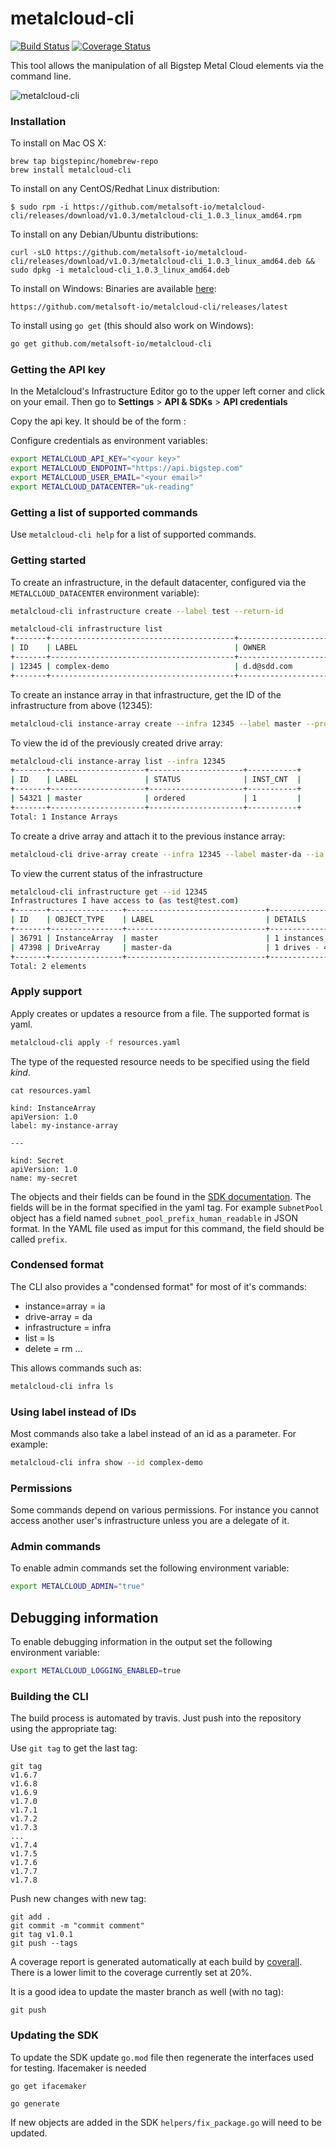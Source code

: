 # metalcloud-cli

[![Build Status](https://travis-ci.org/bigstepinc/metalcloud-cli.svg?branch=master)](https://travis-ci.org/bigstepinc/metalcloud-cli)
[![Coverage Status](https://coveralls.io/repos/github/metalsoft-io/metalcloud-cli/badge.svg?branch=master)](https://coveralls.io/github/metalsoft-io/metalcloud-cli?branch=master)

This tool allows the manipulation of all Bigstep Metal Cloud elements via the command line.

![metalcloud-cli](https://bigstep.com/assets/images/blog/2019/metalcloud-cli-animated.gif)


### Installation

To install on Mac OS X:
```
brew tap bigstepinc/homebrew-repo
brew install metalcloud-cli
```

To install on any CentOS/Redhat Linux distribution:
```
$ sudo rpm -i https://github.com/metalsoft-io/metalcloud-cli/releases/download/v1.0.3/metalcloud-cli_1.0.3_linux_amd64.rpm
```

To install on any Debian/Ubuntu distributions:
```
curl -sLO https://github.com/metalsoft-io/metalcloud-cli/releases/download/v1.0.3/metalcloud-cli_1.0.3_linux_amd64.deb && sudo dpkg -i metalcloud-cli_1.0.3_linux_amd64.deb
```

To install on Windows:
Binaries are available [here](https://github.com/metalsoft-io/metalcloud-cli/releases/latest):
```
https://github.com/metalsoft-io/metalcloud-cli/releases/latest
```


To install using `go get` (this should also work on Windows):
```bash
go get github.com/metalsoft-io/metalcloud-cli
```

### Getting the API key

In the Metalcloud's Infrastructure Editor go to the upper left corner and click on your email. Then go to **Settings** > **API & SDKs** > **API credentials**

Copy the api key. It should be of the form <number>:<letters>

Configure credentials as environment variables:
```bash
export METALCLOUD_API_KEY="<your key>"
export METALCLOUD_ENDPOINT="https://api.bigstep.com"
export METALCLOUD_USER_EMAIL="<your email>"
export METALCLOUD_DATACENTER="uk-reading"
```

### Getting a list of supported commands

Use `metalcloud-cli help` for a list of supported commands.


### Getting started

To create an infrastructure, in the default datacenter, configured via the `METALCLOUD_DATACENTER` environment variable):
```bash
metalcloud-cli infrastructure create --label test --return-id
```

```bash
metalcloud-cli infrastructure list
+-------+-----------------------------------------+-------------------------------+-----------+-----------+---------------------+---------------------+
| ID    | LABEL                                   | OWNER                         | REL.      | STATUS    | CREATED             | UPDATED             |
+-------+-----------------------------------------+-------------------------------+-----------+-----------+---------------------+---------------------+
| 12345 | complex-demo                            | d.d@sdd.com                   | OWNER     | active    | 2019-03-28T15:23:08Z| 2019-03-28T15:23:08Z|
+-------+-----------------------------------------+-------------------------------+-----------+-----------+---------------------+---------------------+
```

To create an instance array in that infrastructure, get the ID of the infrastructure from above (12345):

```bash
metalcloud-cli instance-array create --infra 12345 --label master --proc 1 --proc-core-count 8 --ram 16
```

To view the id of the previously created drive array:

```bash
metalcloud-cli instance-array list --infra 12345
+-------+---------------------+---------------------+-----------+
| ID    | LABEL               | STATUS              | INST_CNT  |
+-------+---------------------+---------------------+-----------+
| 54321 | master              | ordered             | 1         |
+-------+---------------------+---------------------+-----------+
Total: 1 Instance Arrays
```

To create a drive array and attach it to the previous instance array:

```bash
metalcloud-cli drive-array create --infra 12345 --label master-da --ia 54321
```

To view the current status of the infrastructure

```bash
metalcloud-cli infrastructure get --id 12345
Infrastructures I have access to (as test@test.com)
+-------+----------------+-------------------------------+-----------------------------------------------------------------------+-----------+
| ID    | OBJECT_TYPE    | LABEL                         | DETAILS                                                               | STATUS    |
+-------+----------------+-------------------------------+-----------------------------------------------------------------------+-----------+
| 36791 | InstanceArray  | master                        | 1 instances (16 RAM, 8 cores, 1 disks)                                | ordered   |
| 47398 | DriveArray     | master-da                     | 1 drives - 40.0 GB iscsi_ssd (volume_template:0) attached to: 36791   | ordered   |
+-------+----------------+-------------------------------+-----------------------------------------------------------------------+-----------+
Total: 2 elements
```


### Apply support

Apply creates or updates a resource from a file. The supported format is yaml.

```bash
metalcloud-cli apply -f resources.yaml
```

The type of the requested resource needs to be specified using the field *kind*.

```
cat resources.yaml

kind: InstanceArray
apiVersion: 1.0
label: my-instance-array

---

kind: Secret
apiVersion: 1.0
name: my-secret

```

The objects and their fields can be found in the [SDK documentation](https://godoc.org/github.com/metalsoft-io/metal-cloud-sdk-go). The fields will be in the format specified in the yaml tag. For example `SubnetPool` object has a field named `subnet_pool_prefix_human_readable` in JSON format. In the YAML file used as imput for this command, the field should be called `prefix`. 

### Condensed format

The CLI also provides a "condensed format" for most of it's commands:
* instance=array = ia
* drive-array = da
* infrastructure = infra
* list = ls
* delete = rm
...

This allows commands such as:
```bash
metalcloud-cli infra ls
```

### Using label instead of IDs

Most commands also take a label instead of an id as a parameter. For example:
```bash
metalcloud-cli infra show --id complex-demo
```


### Permissions

Some commands depend on various permissions. For instance you cannot access another user's infrastructure unless you are a delegate of it. 


### Admin commands

To enable admin commands set the following environment variable:
```bash
export METALCLOUD_ADMIN="true"
```

## Debugging information

To enable debugging information in the output set the following environment variable:
```bash
export METALCLOUD_LOGGING_ENABLED=true
```
### Building the CLI

The build process is automated by travis. Just push into the repository using the appropriate tag:

Use `git tag` to get the last tag:
```
git tag
v1.6.7
v1.6.8
v1.6.9
v1.7.0
v1.7.1
v1.7.2
v1.7.3
...
v1.7.4
v1.7.5
v1.7.6
v1.7.7
v1.7.8
```
Push new changes with new tag:
```
git add .
git commit -m "commit comment"
git tag v1.0.1
git push --tags
```

A coverage report is generated automatically at each build by [coverall](https://coveralls.io/github/metalsoft-io/metalcloud-cli?branch=master). There is a lower limit to the coverage currently set at 20%. 

It is a good idea to update the master branch as well (with no tag):
```
git push
```

### Updating the SDK

To update the SDK update `go.mod` file then regenerate the interfaces used for testing. 
Ifacemaker is needed
```
go get ifacemaker
```

```
go generate
```
If new objects are added in the SDK `helpers/fix_package.go` will need to be updated.

